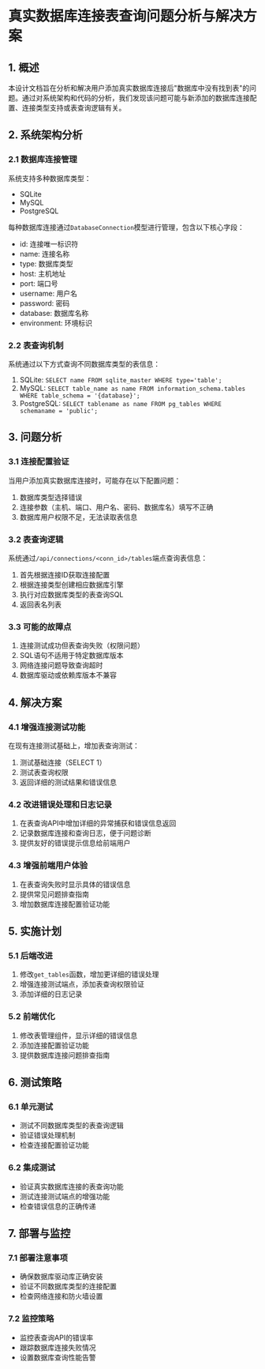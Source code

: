 # 真实数据库连接表查询问题分析与解决方案

## 1. 概述

本设计文档旨在分析和解决用户添加真实数据库连接后"数据库中没有找到表"的问题。通过对系统架构和代码的分析，我们发现该问题可能与新添加的数据库连接配置、连接类型支持或表查询逻辑有关。

## 2. 系统架构分析

### 2.1 数据库连接管理
系统支持多种数据库类型：
- SQLite
- MySQL
- PostgreSQL

每种数据库连接通过`DatabaseConnection`模型进行管理，包含以下核心字段：
- id: 连接唯一标识符
- name: 连接名称
- type: 数据库类型
- host: 主机地址
- port: 端口号
- username: 用户名
- password: 密码
- database: 数据库名称
- environment: 环境标识

### 2.2 表查询机制
系统通过以下方式查询不同数据库类型的表信息：
1. SQLite: `SELECT name FROM sqlite_master WHERE type='table';`
2. MySQL: `SELECT table_name as name FROM information_schema.tables WHERE table_schema = '{database}';`
3. PostgreSQL: `SELECT tablename as name FROM pg_tables WHERE schemaname = 'public';`

## 3. 问题分析

### 3.1 连接配置验证
当用户添加真实数据库连接时，可能存在以下配置问题：
1. 数据库类型选择错误
2. 连接参数（主机、端口、用户名、密码、数据库名）填写不正确
3. 数据库用户权限不足，无法读取表信息

### 3.2 表查询逻辑
系统通过`/api/connections/<conn_id>/tables`端点查询表信息：
1. 首先根据连接ID获取连接配置
2. 根据连接类型创建相应数据库引擎
3. 执行对应数据库类型的表查询SQL
4. 返回表名列表

### 3.3 可能的故障点
1. 连接测试成功但表查询失败（权限问题）
2. SQL语句不适用于特定数据库版本
3. 网络连接问题导致查询超时
4. 数据库驱动或依赖库版本不兼容

## 4. 解决方案

### 4.1 增强连接测试功能
在现有连接测试基础上，增加表查询测试：
1. 测试基础连接（SELECT 1）
2. 测试表查询权限
3. 返回详细的测试结果和错误信息

### 4.2 改进错误处理和日志记录
1. 在表查询API中增加详细的异常捕获和错误信息返回
2. 记录数据库连接和查询日志，便于问题诊断
3. 提供友好的错误提示信息给前端用户

### 4.3 增强前端用户体验
1. 在表查询失败时显示具体的错误信息
2. 提供常见问题排查指南
3. 增加数据库连接配置验证功能

## 5. 实施计划

### 5.1 后端改进
1. 修改`get_tables`函数，增加更详细的错误处理
2. 增强连接测试端点，添加表查询权限验证
3. 添加详细的日志记录

### 5.2 前端优化
1. 修改表管理组件，显示详细的错误信息
2. 添加连接配置验证功能
3. 提供数据库连接问题排查指南

## 6. 测试策略

### 6.1 单元测试
- 测试不同数据库类型的表查询逻辑
- 验证错误处理机制
- 检查连接配置验证功能

### 6.2 集成测试
- 验证真实数据库连接的表查询功能
- 测试连接测试端点的增强功能
- 检查错误信息的正确传递

## 7. 部署与监控

### 7.1 部署注意事项
- 确保数据库驱动库正确安装
- 验证不同数据库类型的连接配置
- 检查网络连接和防火墙设置

### 7.2 监控策略
- 监控表查询API的错误率
- 跟踪数据库连接失败情况
- 设置数据库查询性能告警